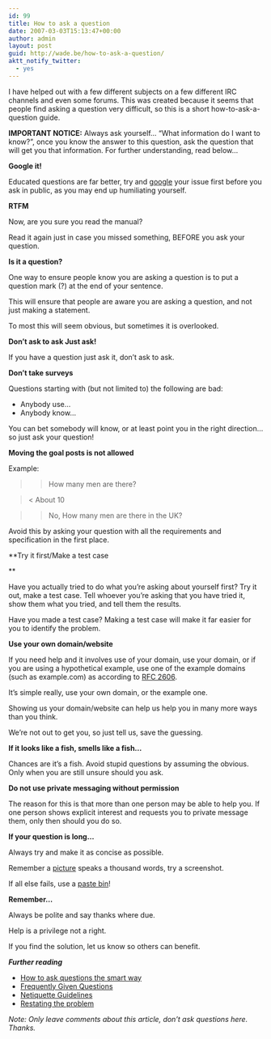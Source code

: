 ```yaml
---
id: 99
title: How to ask a question
date: 2007-03-03T15:13:47+00:00
author: admin
layout: post
guid: http://wade.be/how-to-ask-a-question/
aktt_notify_twitter:
  - yes
---
```

<p class="lead">
  I have helped out with a few different subjects on a few different IRC channels and even some forums. This was created because it seems that people find asking a question very difficult, so this is a short how-to-ask-a-question guide.
</p>

**IMPORTANT NOTICE:** Always ask yourself&#8230; &#8220;What information do I want to know?&#8221;, once you know the answer to this question, ask the question that will get you that information. For further understanding, read below&#8230;

**Google it!**

Educated questions are far better, try and [google](http://www.google.com/) your issue first before you ask in public, as you may end up humiliating yourself.

**RTFM**

Now, are you sure you read the manual?

Read it again just in case you missed something, BEFORE you ask your question.

**Is it a question?** 

One way to ensure people know you are asking a question is to put a question mark (?) at the end of your sentence.

This will ensure that people are aware you are asking a question, and not just making a statement.

To most this will seem obvious, but sometimes it is overlooked.

**Don&#8217;t ask to ask Just ask!**

If you have a question just ask it, don&#8217;t ask to ask.

**Don&#8217;t take surveys**

Questions starting with (but not limited to) the following are bad:

  * Anybody use&#8230;
  * Anybody know&#8230;

You can bet somebody will know, or at least point you in the right direction&#8230; so just ask your question!

**Moving the goal posts is not allowed**

Example:

> > How many men are there?
  
> < About 10
  
> > No, How many men are there in the UK?

Avoid this by asking your question with all the requirements and specification in the first place.

**Try it first/Make a test case
  
** 

Have you actually tried to do what you&#8217;re asking about yourself first? Try it out, make a test case. Tell whoever you&#8217;re asking that you have tried it, show them what you tried, and tell them the results.

Have you made a test case? Making a test case will make it far easier for you to identify the problem.

**Use your own domain/website**

If you need help and it involves use of your domain, use your domain, or if you are using a hypothetical example, use one of the example domains (such as example.com) as according to [RFC 2606](http://www.rfc-editor.org/rfc/rfc2606.txt).

It&#8217;s simple really, use your own domain, or the example one.

Showing us your domain/website can help us help you in many more ways than you think.

We&#8217;re not out to get you, so just tell us, save the guessing.

**If it looks like a fish, smells like a fish&#8230;**

Chances are it&#8217;s a fish. Avoid stupid questions by assuming the obvious. Only when you are still unsure should you ask.

**Do not use private messaging without permission**

The reason for this is that more than one person may be able to help you. If one person shows explicit interest and requests you to private message them, only then should you do so.

**If your question is long&#8230;**

Always try and make it as concise as possible.

Remember a [picture](http://www.imageshack.us/) speaks a thousand words, try a screenshot.

If all else fails, use a [paste bin](https://gist.github.com/)!

**Remember&#8230;**

Always be polite and say thanks where due.

Help is a privilege not a right.

If you find the solution, let us know so others can benefit.

_**Further reading**_

  * [How to ask questions the smart way](http://catb.org/~esr/faqs/smart-questions.html)
  * [Frequently Given Questions](http://homepages.tesco.net/~J.deBoynePollard/FGA/)
  * [Netiquette Guidelines](http://tools.ietf.org/html/rfc1855)
  * [Restating the problem](http://blogs.msdn.com/b/ericlippert/archive/2009/04/13/restating-the-problem.aspx)

_Note: Only leave comments about this article, don&#8217;t ask questions here. Thanks._